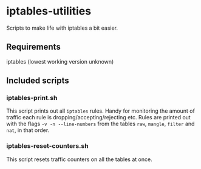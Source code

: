 # iptables-utilities

Scripts to make life with iptables a bit easier.

## Requirements
iptables (lowest working version unknown)

## Included scripts

### iptables-print.sh

This script prints out all `iptables` rules.
Handy for monitoring the amount of traffic each rule is dropping/accepting/rejecting etc.
Rules are printed out with the flags `-v -n --line-numbers` from the tables `raw`, `mangle`, `filter` and `nat`, in that order.

### iptables-reset-counters.sh

This script resets traffic counters on all the tables at once.
